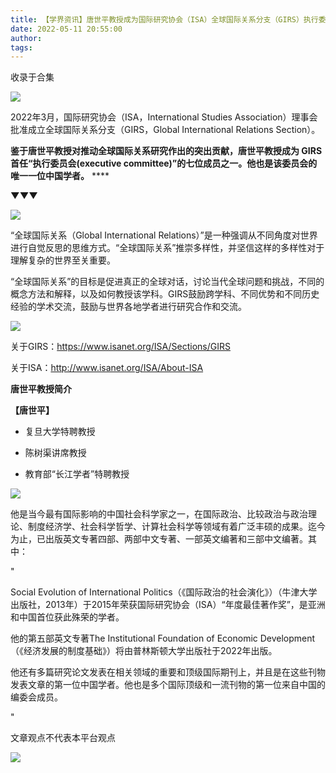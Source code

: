 ```yaml
---
title: 【学界资讯】唐世平教授成为国际研究协会（ISA）全球国际关系分支（GIRS）执行委员会成员
date: 2022-05-11 20:55:00
author: 
tags: 
---
```



收录于合集

![](/images/30/2.gif)

2022年3月，国际研究协会（ISA，International Studies
Association）理事会批准成立全球国际关系分支（GIRS，Global International Relations Section）。

 **鉴于唐世平教授对推动全球国际关系研究作出的突出贡献，唐世平教授成为 GIRS首任“执行委员会(executive
committee)”的七位成员之一。他也是该委员会的唯一一位中国学者。** ****

 **▼▼▼**

![](/images/30/3.png)

“全球国际关系（Global International
Relations）”是一种强调从不同角度对世界进行自觉反思的思维方式。“全球国际关系”推崇多样性，并坚信这样的多样性对于理解复杂的世界至关重要。

“全球国际关系”的目标是促进真正的全球对话，讨论当代全球问题和挑战，不同的概念方法和解释，以及如何教授该学科。GIRS鼓励跨学科、不同优势和不同历史经验的学术交流，鼓励与世界各地学者进行研究合作和交流。

![](/images/30/4.png)

关于GIRS：https://www.isanet.org/ISA/Sections/GIRS

关于ISA：http://www.isanet.org/ISA/About-ISA

  

  

  

  
  
**唐世平教授简介**  

  

  

 **【唐世平】**

  

  * 复旦大学特聘教授

  * 陈树渠讲席教授

  * 教育部“长江学者”特聘教授

  

![](/images/30/5.jpeg)  
  

他是当今最有国际影响的中国社会科学家之一，在国际政治、比较政治与政治理论、制度经济学、社会科学哲学、计算社会科学等领域有着广泛丰硕的成果。迄今为止，已出版英文专著四部、两部中文专著、一部英文编著和三部中文编著。其中：

"  

Social Evolution of International
Politics（《国际政治的社会演化》）（牛津大学出版社，2013年）于2015年荣获国际研究协会（ISA）“年度最佳著作奖”，是亚洲和中国首位获此殊荣的学者。

  

他的第五部英文专著The Institutional Foundation of Economic
Development（《经济发展的制度基础》）将由普林斯顿大学出版社于2022年出版。

  

他还有多篇研究论文发表在相关领域的重要和顶级国际期刊上，并且是在这些刊物发表文章的第一位中国学者。他也是多个国际顶级和一流刊物的第一位来自中国的编委会成员。

"

  

文章观点不代表本平台观点

![](/images/30/6.gif)

